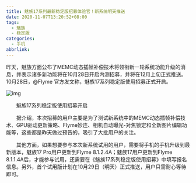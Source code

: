 ```yaml
---
title: 魅族17系列最新稳定版招募体验官！新系统明天推送
date: 2020-11-07T13:20:52+08:00
tags:
  - 魅族
  - 稳定版
categories:
  - 手机
abbrlink:
---
```


昨天，魅族方面公布了MEMC动态插帧补偿技术将领衔新一轮系统功能升级的消息，并表示诸多新功能将在10月28日开启内测招募，并将在12月上旬正式推送。10月28日，@Flyme 官方发文称，魅族17系列稳定版使用招募正式开启。

![img](https://cdn.jsdelivr.net/gh/yakeing/Documentation@main/Hexo/images/abc5-kcaeqzx6919536.jpg)

　　魅族17系列稳定版使用招募开启

　　据介绍，本次招募的用户主要是为了测试新系统中的MEMC动态插帧补偿技术、GPU驱动更新策略、Flyme妙连、相机自动曝光-对焦锁定和全新图片编辑功能等，这些都是昨天做过预告的，吸引了大批用户的关注。

　　其他方面，如果想要参与本次新系统试用的用户，需要将手机的手机升级到最新版本，魅族17 Pro用户更新到Flyme 8.1.2.4A；魅族17用户更新到Flyme 8.1.1.4A后，才能参与试用，还需要在《魅族17系列稳定版使用招募》中填写报名信息。另外，首个试用版计划在10月29日（明天）正式推送，用户只需耐心等待即可。